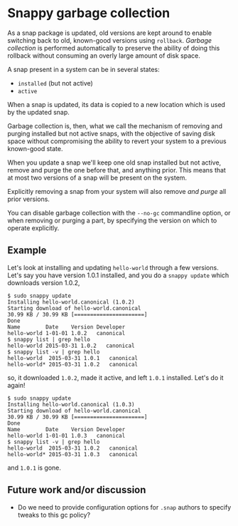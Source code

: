 # Snappy garbage collection

As a snap package is updated, old versions are kept around to enable switching
back to old, known-good versions using `rollback`. *Garbage collection* is
performed automatically to preserve the ability of doing this rollback without
consuming an overly large amount of disk space.

A snap present in a system can be in several states:

- `installed` (but not active)
- `active`

When a snap is updated, its data is copied to a new location which is
used by the updated snap.

Garbage collection is, then, what we call the mechanism of removing and
purging installed but not active snaps, with the objective of saving disk
space without compromising the ability to revert your system to a previous
known-good state.

When you update a snap we'll keep one old snap installed but not active,
remove and purge the one before that, and anything prior. This means that at
most two versions of a snap will be present on the system.

Explicitly removing a snap from your system will also remove *and purge* all
prior versions.

You can disable garbage collection with the `--no-gc` commandline option, or
when removing or purging a part, by specifying the version on which to operate
explicitly.

## Example

Let's look at installing and updating `hello-world` through a few
versions. Let's say you have version 1.0.1 installed, and you do a `snappy
update` which downloads version 1.0.2,

    $ sudo snappy update
    Installing hello-world.canonical (1.0.2)
    Starting download of hello-world.canonical
    30.99 KB / 30.99 KB [======================]
    Done
    Name        Date    Version Developer
    hello-world 1-01-01 1.0.2   canonical
    $ snappy list | grep hello
    hello-world 2015-03-31 1.0.2   canonical
    $ snappy list -v | grep hello
    hello-world  2015-03-31 1.0.1   canonical
    hello-world* 2015-03-31 1.0.2   canonical

so, it downloaded `1.0.2`, made it active, and left `1.0.1` installed. Let's
do it again!

    $ sudo snappy update
    Installing hello-world.canonical (1.0.3)
    Starting download of hello-world.canonical
    30.99 KB / 30.99 KB [======================]
    Done
    Name        Date    Version Developer
    hello-world 1-01-01 1.0.3   canonical
    $ snappy list -v | grep hello
    hello-world  2015-03-31 1.0.2   canonical
    hello-world* 2015-03-31 1.0.3   canonical

and `1.0.1` is gone.

## Future work and/or discussion

* Do we need to provide configuration options for `.snap` authors to specify
  tweaks to this gc policy?
